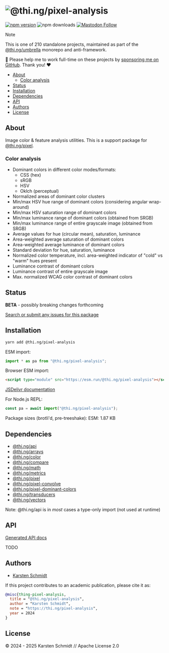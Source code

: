 <!-- This file is generated - DO NOT EDIT! -->
<!-- Please see: https://github.com/thi-ng/umbrella/blob/develop/CONTRIBUTING.md#changes-to-readme-files -->
# ![@thi.ng/pixel-analysis](https://raw.githubusercontent.com/thi-ng/umbrella/develop/assets/banners/thing-pixel-analysis.svg?d7cb7e3e)

[![npm version](https://img.shields.io/npm/v/@thi.ng/pixel-analysis.svg)](https://www.npmjs.com/package/@thi.ng/pixel-analysis)
![npm downloads](https://img.shields.io/npm/dm/@thi.ng/pixel-analysis.svg)
[![Mastodon Follow](https://img.shields.io/mastodon/follow/109331703950160316?domain=https%3A%2F%2Fmastodon.thi.ng&style=social)](https://mastodon.thi.ng/@toxi)

> [!NOTE]
> This is one of 210 standalone projects, maintained as part
> of the [@thi.ng/umbrella](https://github.com/thi-ng/umbrella/) monorepo
> and anti-framework.
>
> 🚀 Please help me to work full-time on these projects by [sponsoring me on
> GitHub](https://github.com/sponsors/postspectacular). Thank you! ❤️

- [About](#about)
  - [Color analysis](#color-analysis)
- [Status](#status)
- [Installation](#installation)
- [Dependencies](#dependencies)
- [API](#api)
- [Authors](#authors)
- [License](#license)

## About

Image color & feature analysis utilities. This is a support package for [@thi.ng/pixel](https://github.com/thi-ng/umbrella/tree/develop/packages/pixel).

### Color analysis

-   Dominant colors in different color modes/formats:
    -   CSS (hex)
    -   sRGB
    -   HSV
    -   Oklch (perceptual)
-   Normalized areas of dominant color clusters
-   Min/max HSV hue range of dominant colors (considering angular wrap-around)
-   Min/max HSV saturation range of dominant colors
-   Min/max luminance range of dominant colors (obtained from SRGB)
-   Min/max luminance range of entire grayscale image (obtained from SRGB)
-   Average values for hue (circular mean), saturation, luminance
-   Area-weighted average saturation of dominant colors
-   Area-weighted average luminance of dominant colors
-   Standard deviation for hue, saturation, luminance
-   Normalized color temperature, incl. area-weighted indicator of "cold" vs
    "warm" hues present
-   Luminance contrast of dominant colors
-   Luminance contrast of entire grayscale image
-   Max. normalized WCAG color contrast of dominant colors

## Status

**BETA** - possibly breaking changes forthcoming

[Search or submit any issues for this package](https://github.com/thi-ng/umbrella/issues?q=%5Bpixel-analysis%5D+in%3Atitle)

## Installation

```bash
yarn add @thi.ng/pixel-analysis
```

ESM import:

```ts
import * as pa from "@thi.ng/pixel-analysis";
```

Browser ESM import:

```html
<script type="module" src="https://esm.run/@thi.ng/pixel-analysis"></script>
```

[JSDelivr documentation](https://www.jsdelivr.com/)

For Node.js REPL:

```js
const pa = await import("@thi.ng/pixel-analysis");
```

Package sizes (brotli'd, pre-treeshake): ESM: 1.87 KB

## Dependencies

- [@thi.ng/api](https://github.com/thi-ng/umbrella/tree/develop/packages/api)
- [@thi.ng/arrays](https://github.com/thi-ng/umbrella/tree/develop/packages/arrays)
- [@thi.ng/color](https://github.com/thi-ng/umbrella/tree/develop/packages/color)
- [@thi.ng/compare](https://github.com/thi-ng/umbrella/tree/develop/packages/compare)
- [@thi.ng/math](https://github.com/thi-ng/umbrella/tree/develop/packages/math)
- [@thi.ng/metrics](https://github.com/thi-ng/umbrella/tree/develop/packages/metrics)
- [@thi.ng/pixel](https://github.com/thi-ng/umbrella/tree/develop/packages/pixel)
- [@thi.ng/pixel-convolve](https://github.com/thi-ng/umbrella/tree/develop/packages/pixel-convolve)
- [@thi.ng/pixel-dominant-colors](https://github.com/thi-ng/umbrella/tree/develop/packages/pixel-dominant-colors)
- [@thi.ng/transducers](https://github.com/thi-ng/umbrella/tree/develop/packages/transducers)
- [@thi.ng/vectors](https://github.com/thi-ng/umbrella/tree/develop/packages/vectors)

Note: @thi.ng/api is in _most_ cases a type-only import (not used at runtime)

## API

[Generated API docs](https://docs.thi.ng/umbrella/pixel-analysis/)

TODO

## Authors

- [Karsten Schmidt](https://thi.ng)

If this project contributes to an academic publication, please cite it as:

```bibtex
@misc{thing-pixel-analysis,
  title = "@thi.ng/pixel-analysis",
  author = "Karsten Schmidt",
  note = "https://thi.ng/pixel-analysis",
  year = 2024
}
```

## License

&copy; 2024 - 2025 Karsten Schmidt // Apache License 2.0
